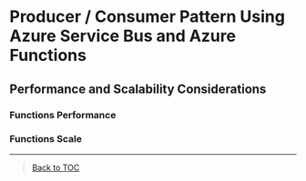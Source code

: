 # Producer / Consumer Pattern Using Azure Service Bus and Azure Functions
## Performance and Scalability Considerations
### Functions Performance
### Functions Scale
---
> [Back to TOC](../README.md#TOC)